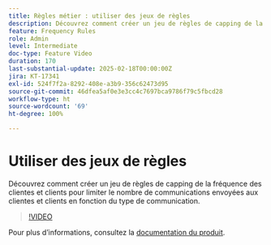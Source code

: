 ```yaml
---
title: Règles métier : utiliser des jeux de règles
description: Découvrez comment créer un jeu de règles de capping de la fréquence des clientes et clients pour limiter le nombre de communications envoyées aux clientes et clients en fonction du type de communication dans Adobe Journey Optimizer (AJO).
feature: Frequency Rules
role: Admin
level: Intermediate
doc-type: Feature Video
duration: 170
last-substantial-update: 2025-02-18T00:00:00Z
jira: KT-17341
exl-id: 524f7f2a-8292-408e-a3b9-356c62473d95
source-git-commit: 46dfea5af0e3e3cc4c7697bca9786f79c5fbcd28
workflow-type: ht
source-wordcount: '69'
ht-degree: 100%

---
```


# Utiliser des jeux de règles

Découvrez comment créer un jeu de règles de capping de la fréquence des clientes et clients pour limiter le nombre de communications envoyées aux clientes et clients en fonction du type de communication.

>[!VIDEO](https://video.tv.adobe.com/v/3444728/?learn=on&enablevpops&captions=fre_fr)

Pour plus d’informations, consultez la [documentation du produit](https://experienceleague.adobe.com/fr/docs/journey-optimizer/using/configuration/rule-sets).
